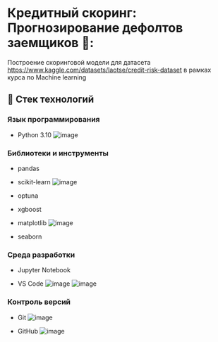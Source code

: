 # Кредитный скоринг: Прогнозирование дефолтов заемщиков 🏦:
Построение скоринговой модели для датасета https://www.kaggle.com/datasets/laotse/credit-risk-dataset в рамках курса по Machine learning
## 🧰 Стек технологий

### Язык программирования
- Python 3.10 ![image](https://github.com/user-attachments/assets/f7cb95ba-eaa1-4365-87e4-12b555bb4dbf)


### Библиотеки и инструменты
- pandas
- scikit-learn ![image](https://github.com/user-attachments/assets/5501073d-c963-4493-b4cd-7a44d0043603)

- optuna
- xgboost
- matplotlib ![image](https://github.com/user-attachments/assets/6fdbda17-b6b1-4c21-810b-c5f4f9e5b317)

- seaborn

### Среда разработки
- Jupyter Notebook 

- VS Code ![image](https://github.com/user-attachments/assets/db98ce38-2beb-4706-ae7f-053da3c878d2)
![image](https://github.com/user-attachments/assets/f142df4f-b123-4ce0-beca-c11ae548ef51)


### Контроль версий
- Git ![image](https://github.com/user-attachments/assets/d5437cd6-244c-468e-b013-26efa7759dec)

- GitHub ![image](https://github.com/user-attachments/assets/ecd7f24e-c47b-464e-8027-83c7ecf94b60)

